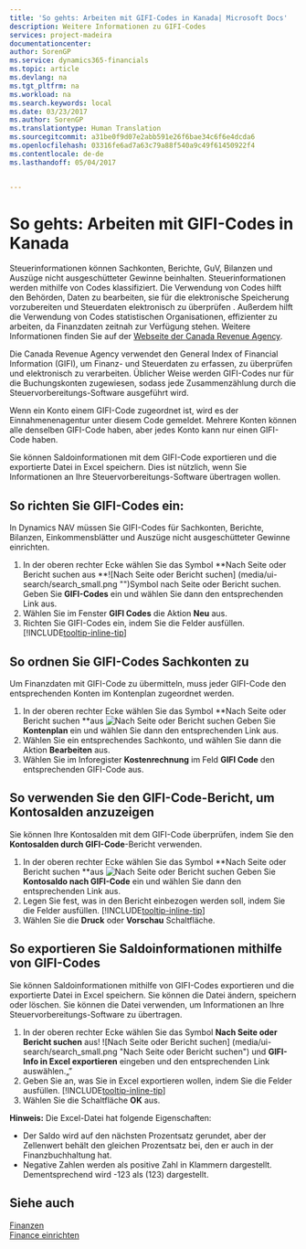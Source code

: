```yaml
---
title: 'So gehts: Arbeiten mit GIFI-Codes in Kanada| Microsoft Docs'
description: Weitere Informationen zu GIFI-Codes
services: project-madeira
documentationcenter: 
author: SorenGP
ms.service: dynamics365-financials
ms.topic: article
ms.devlang: na
ms.tgt_pltfrm: na
ms.workload: na
ms.search.keywords: local
ms.date: 03/23/2017
ms.author: SorenGP
ms.translationtype: Human Translation
ms.sourcegitcommit: a31be0f9d07e2abb591e26f6bae34c6f6e4dcda6
ms.openlocfilehash: 03316fe6ad7a63c79a88f540a9c49f61450922f4
ms.contentlocale: de-de
ms.lasthandoff: 05/04/2017


---
```

# <a name="how-to-work-with-gifi-codes-in-canada"></a>So gehts: Arbeiten mit GIFI-Codes in Kanada
Steuerinformationen können Sachkonten, Berichte, GuV, Bilanzen und Auszüge nicht ausgeschütteter Gewinne beinhalten. Steuerinformationen werden mithilfe von Codes klassifiziert. Die Verwendung von Codes hilft den Behörden, Daten zu bearbeiten, sie für die elektronische Speicherung vorzubereiten und Steuerdaten elektronisch zu überprüfen . Außerdem hilft die Verwendung von Codes statistischen Organisationen, effizienter zu arbeiten, da Finanzdaten zeitnah zur Verfügung stehen. Weitere Informationen finden Sie auf der [Webseite der Canada Revenue Agency](http://www.cra-arc.gc.ca/).

Die Canada Revenue Agency verwendet den General Index of Financial Information (GIFI), um Finanz- und Steuerdaten zu erfassen, zu überprüfen und elektronisch zu verarbeiten. Üblicher Weise werden GIFI-Codes nur für die Buchungskonten zugewiesen, sodass jede Zusammenzählung durch die Steuervorbereitungs-Software ausgeführt wird.

Wenn ein Konto einem GIFI-Code zugeordnet ist, wird es der Einnahmenenagentur unter diesem Code gemeldet. Mehrere Konten können alle denselben GIFI-Code haben, aber jedes Konto kann nur einen GIFI-Code haben.

Sie können Saldoinformationen mit dem GIFI-Code exportieren und die exportierte Datei in Excel speichern. Dies ist nützlich, wenn Sie Informationen an Ihre Steuervorbereitungs-Software übertragen wollen.

## <a name="to-set-up-gifi-codes"></a>So richten Sie GIFI-Codes ein:
In Dynamics NAV müssen Sie GIFI-Codes für Sachkonten, Berichte, Bilanzen, Einkommensblätter und Auszüge nicht ausgeschütteter Gewinne einrichten.

1. In der oberen rechter Ecke wählen Sie das Symbol **Nach Seite oder Bericht suchen aus **![Nach Seite oder Bericht suchen] (media/ui-search/search_small.png "")Symbol nach Seite oder Bericht suchen. Geben Sie **GIFI-Codes** ein und wählen Sie dann den entsprechenden Link aus.
2. Wählen Sie im Fenster **GIFI Codes** die Aktion **Neu** aus.
3. Richten Sie GIFI-Codes ein, indem Sie die Felder ausfüllen. [!INCLUDE[tooltip-inline-tip](includes/tooltip-inline-tip_md.md)]

## <a name="to-associate-gifi-codes-with-gl-accounts"></a>So ordnen Sie GIFI-Codes Sachkonten zu
Um Finanzdaten mit GIFI-Code zu übermitteln, muss jeder GIFI-Code den entsprechenden Konten im Kontenplan zugeordnet werden.

1. In der oberen rechter Ecke wählen Sie das Symbol **Nach Seite oder Bericht suchen **aus ![Nach Seite oder Bericht suchen](media/ui-search/search_small.png "Nach Seite oder Bericht suchen.") Geben Sie **Kontenplan** ein und wählen Sie dann den entsprechenden Link aus.
2. Wählen Sie ein entsprechendes Sachkonto, und wählen Sie dann die Aktion **Bearbeiten** aus.
3. Wählen Sie im Inforegister **Kostenrechnung** im Feld **GIFI Code** den entsprechenden GIFI-Code aus.

## <a name="to-view-account-balances-using-the-gifi-code-report"></a>So verwenden Sie den GIFI-Code-Bericht, um Kontosalden anzuzeigen
Sie können Ihre Kontosalden mit dem GIFI-Code überprüfen, indem Sie den **Kontosalden durch GIFI-Code**-Bericht verwenden.

1. In der oberen rechter Ecke wählen Sie das Symbol **Nach Seite oder Bericht suchen **aus ![Nach Seite oder Bericht suchen](media/ui-search/search_small.png "Nach Seite oder Bericht suchen.") Geben Sie **Kontosaldo nach GIFI-Code** ein und wählen Sie dann den entsprechenden Link aus.
2. Legen Sie fest, was in den Bericht einbezogen werden soll, indem Sie die Felder ausfüllen. [!INCLUDE[tooltip-inline-tip](includes/tooltip-inline-tip_md.md)]
3. Wählen Sie die **Druck** oder **Vorschau** Schaltfläche.

## <a name="to-export-balance-information-using-gifi-codes"></a>So exportieren Sie Saldoinformationen mithilfe von GIFI-Codes
Sie können Saldoinformationen mithilfe von GIFI-Codes exportieren und die exportierte Datei in Excel speichern. Sie können die Datei ändern, speichern oder löschen. Sie können die Datei verwenden, um Informationen an Ihre Steuervorbereitungs-Software zu übertragen.

1. In der oberen rechter Ecke wählen Sie das Symbol **Nach Seite oder Bericht suchen** aus! ![Nach Seite oder Bericht suchen] (media/ui-search/search_small.png "Nach Seite oder Bericht suchen") und **GIFI-Info in Excel exportieren** eingeben und den entsprechenden Link auswählen.„”
2. Geben Sie an, was Sie in Excel exportieren wollen, indem Sie die Felder ausfüllen. [!INCLUDE[tooltip-inline-tip](includes/tooltip-inline-tip_md.md)]
3. Wählen Sie die Schaltfläche **OK** aus.

**Hinweis:** Die Excel-Datei hat folgende Eigenschaften:

* Der Saldo wird auf den nächsten Prozentsatz gerundet, aber der Zellenwert behält den gleichen Prozentsatz bei, den er auch in der Finanzbuchhaltung hat.
* Negative Zahlen werden als positive Zahl in Klammern dargestellt. Dementsprechend wird -123 als (123) dargestellt.

## <a name="see-also"></a>Siehe auch
[Finanzen](finance.md)   
[Finance einrichten](finance-setup-finance.md)


